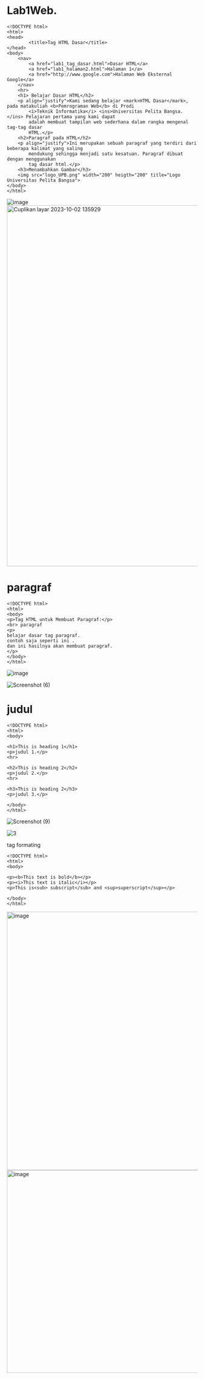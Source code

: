 # Lab1Web.
```
<!DOCTYPE html>
<html>
<head>
        <title>Tag HTML Dasar</title>
</head>
<body>
    <nav>
        <a href="lab1_tag_dasar.html">Dasar HTML</a>
        <a href="lab1_halaman2.html">Halaman 1</a>
        <a href="http://www.google.com">Halaman Web Eksternal Google</a>
    </nav>        
    <hr>
    <h1> Belajar Dasar HTML</h2>
    <p align="justify">Kami sedang belajar <mark>HTML Dasar</mark>, pada matakuliah <b>Pemrograman Web</b> di Prodi
        <i>Teknik Informatika</i> <ins>Universitas Pelita Bangsa.</ins> Pelajaran pertama yang kami dapat
        adalah membuat tampilan web sederhana dalam rangka mengenal tag-tag dasar
        HTML.</p>
    <h2>Paragraf pada HTML</h2>
    <p align="justify">Ini merupakan sebuah paragraf yang terdiri dari beberapa kalimat yang saling
        mendukung sehingga menjadi satu kesatuan. Paragraf dibuat dengan menggunakan
        tag dasar html.</p>
    <h3>Menambahkan Gambar</h3>
    <img src="logo_UPB.png" width="200" heigth="200" title="Logo Universitas Pelita Bangsa">
</body>
</html>
```
![image](https://github.com/riskibowo/Lab1Web./assets/115862112/bdd34215-0bea-42e2-9ad8-96f537b72ba3)
<img width="954" alt="Cuplikan layar 2023-10-02 135929" src="https://github.com/riskibowo/Lab1Web./assets/115862112/02fb418d-c29a-4207-bc21-79d04974d7d4">

# paragraf
```
<!DOCTYPE html>
<html>
<body>
<p>Tag HTML untuk Membuat Paragraf:</p>
<br> paragraf
<p>
belajar dasar tag paragraf.
contoh saja seperti ini .
dan ini hasilnya akan membuat paragraf.
</p>
</body>
</html>
```
![image](https://github.com/riskibowo/Lab1Web./assets/115862112/2b0195a4-de43-48e6-b7a4-81ceeff9447e)

![Screenshot (6)](https://github.com/riskibowo/Lab1Web./assets/115862112/7bcbad7a-76ad-41dc-8867-49df6148a379)

# judul
```
<!DOCTYPE html>
<html>
<body>

<h1>This is heading 1</h1>
<p>judul 1.</p>
<hr>

<h2>This is heading 2</h2>
<p>judul 2.</p>
<hr>

<h3>This is heading 2</h3>
<p>judul 3.</p>

</body>
</html>
```
![Screenshot (9)](https://github.com/riskibowo/Lab1Web./assets/115862112/f44d2afc-bc4c-47cd-a147-587d2d379cc5)

![3](https://github.com/riskibowo/Lab1Web./assets/115862112/78cf0e30-4d09-4386-923f-948469c00755)

tag formating
```
<!DOCTYPE html>
<html>
<body>

<p><b>This text is bold</b></p>
<p><i>This text is italic</i></p>
<p>This is<sub> subscript</sub> and <sup>superscript</sup></p>

</body>
</html>
```
<img width="683" alt="image" src="https://github.com/riskibowo/Lab1Web./assets/115862112/a5d32fda-fe0f-4997-aebe-a07b76e81606">
<img width="536" alt="image" src="https://github.com/riskibowo/Lab1Web./assets/115862112/f7c622ce-e5ff-4a38-bdc7-cff9a4451bd0">
